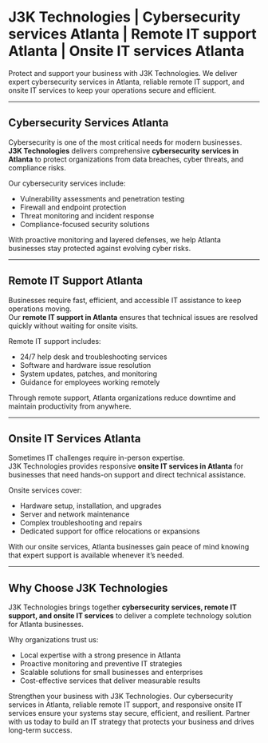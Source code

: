 # J3K Technologies | Cybersecurity services Atlanta | Remote IT support Atlanta | Onsite IT services Atlanta

Protect and support your business with J3K Technologies. We deliver expert cybersecurity services in Atlanta, reliable remote IT support, and onsite IT services to keep your operations secure and efficient.

---

## Cybersecurity Services Atlanta

Cybersecurity is one of the most critical needs for modern businesses.  
**J3K Technologies** delivers comprehensive **cybersecurity services in Atlanta** to protect organizations from data breaches, cyber threats, and compliance risks.  

Our cybersecurity services include:  
- Vulnerability assessments and penetration testing  
- Firewall and endpoint protection  
- Threat monitoring and incident response  
- Compliance-focused security solutions  

With proactive monitoring and layered defenses, we help Atlanta businesses stay protected against evolving cyber risks.

---

## Remote IT Support Atlanta

Businesses require fast, efficient, and accessible IT assistance to keep operations moving.  
Our **remote IT support in Atlanta** ensures that technical issues are resolved quickly without waiting for onsite visits.  

Remote IT support includes:  
- 24/7 help desk and troubleshooting services  
- Software and hardware issue resolution  
- System updates, patches, and monitoring  
- Guidance for employees working remotely  

Through remote support, Atlanta organizations reduce downtime and maintain productivity from anywhere.

---

## Onsite IT Services Atlanta

Sometimes IT challenges require in-person expertise.  
J3K Technologies provides responsive **onsite IT services in Atlanta** for businesses that need hands-on support and direct technical assistance.  

Onsite services cover:  
- Hardware setup, installation, and upgrades  
- Server and network maintenance  
- Complex troubleshooting and repairs  
- Dedicated support for office relocations or expansions  

With our onsite services, Atlanta businesses gain peace of mind knowing that expert support is available whenever it’s needed.

---

## Why Choose J3K Technologies

J3K Technologies brings together **cybersecurity services, remote IT support, and onsite IT services** to deliver a complete technology solution for Atlanta businesses.  

Why organizations trust us:  
- Local expertise with a strong presence in Atlanta  
- Proactive monitoring and preventive IT strategies  
- Scalable solutions for small businesses and enterprises  
- Cost-effective services that deliver measurable results

Strengthen your business with J3K Technologies. Our cybersecurity services in Atlanta, reliable remote IT support, and responsive onsite IT services ensure your systems stay secure, efficient, and resilient. Partner with us today to build an IT strategy that protects your business and drives long-term success.
